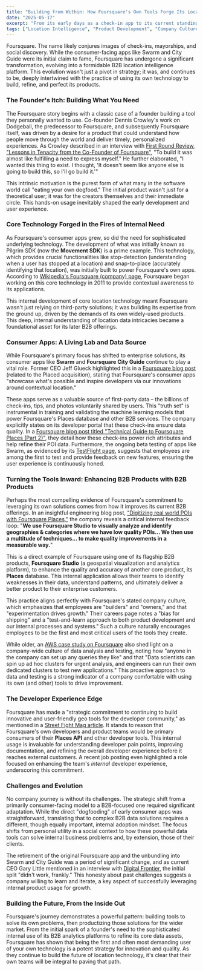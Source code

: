 ```yaml
---
title: "Building from Within: How Foursquare's Own Tools Forge Its Location Intelligence Edge"
date: "2025-05-17"
excerpt: "From its early days as a check-in app to its current standing as a B2B location intelligence powerhouse, Foursquare has leveraged its own technology and data to refine its offerings, showcasing a deep-rooted practice of building products its own teams actively use and improve."
tags: ["Location Intelligence", "Product Development", "Company Culture", "API Development", "Data Quality", "Geospatial Technology", "B2B Software"]
---
```


Foursquare. The name likely conjures images of check-ins, mayorships, and social discovery. While the consumer-facing apps like Swarm and City Guide were its initial claim to fame, Foursquare has undergone a significant transformation, evolving into a formidable B2B location intelligence platform. This evolution wasn't just a pivot in strategy; it was, and continues to be, deeply intertwined with the practice of using its own technology to build, refine, and perfect its products.

### The Founder's Itch: Building What You Need

The Foursquare story begins with a classic case of a founder building a tool they personally wanted to use. Co-founder Dennis Crowley's work on Dodgeball, the predecessor to Foursquare, and subsequently Foursquare itself, was driven by a desire for a product that could understand how people move through the world and deliver timely, personalized experiences. As Crowley described in an interview with [First Round Review, "Lessons in Tenacity from the Co-Founder of Foursquare"](https://review.firstround.com/lessons-in-tenacity-from-the-co-founder-of-foursquare/), "To build it was almost like fulfilling a need to express myself." He further elaborated, "I wanted this thing to exist. I thought, 'It doesn't seem like anyone else is going to build this, so I'll go build it.'"

This intrinsic motivation is the purest form of what many in the software world call "eating your own dogfood." The initial product wasn't just for a theoretical user; it was for the creators themselves and their immediate circle. This hands-on usage inevitably shaped the early development and user experience.

### Core Technology Forged in the Fires of Internal Need

As Foursquare's consumer apps grew, so did the need for sophisticated underlying technology. The development of what was initially known as Pilgrim SDK (now the **Movement SDK**) is a prime example. This technology, which provides crucial functionalities like stop-detection (understanding when a user has stopped at a location) and snap-to-place (accurately identifying that location), was initially built to power Foursquare's own apps. According to [Wikipedia's Foursquare (company) page](https://en.wikipedia.org/wiki/Foursquare_(company)), Foursquare began working on this core technology in 2011 to provide contextual awareness to its applications.

This internal development of core location technology meant Foursquare wasn't just relying on third-party solutions; it was building its expertise from the ground up, driven by the demands of its own widely-used products. This deep, internal understanding of location data intricacies became a foundational asset for its later B2B offerings.

### Consumer Apps: A Living Lab and Data Source

While Foursquare's primary focus has shifted to enterprise solutions, its consumer apps like **Swarm** and **Foursquare City Guide** continue to play a vital role. Former CEO Jeff Glueck highlighted this in a [Foursquare blog post](https://location.foursquare.com/resources/blog/news/foursquare-to-acquire-placed-from-snap-inc-to-deepen-its-location-technology-platform/) (related to the Placed acquisition), stating that Foursquare's consumer apps "showcase what's possible and inspire developers via our innovations around contextual location."

These apps serve as a valuable source of first-party data – the billions of check-ins, tips, and photos voluntarily shared by users. This "truth set" is instrumental in training and validating the machine learning models that power Foursquare's Places database and other B2B services. The company explicitly states on its developer portal that these check-ins ensure data quality. In a [Foursquare blog post titled "Technical Guide to Foursquare Places (Part 2)"](https://location.foursquare.com/resources/blog/products/technical-guide-to-foursquare-places-part-2-how-does-foursquare-get-location-data-right/), they detail how these check-ins power rich attributes and help refine their POI data. Furthermore, the ongoing beta testing of apps like Swarm, as evidenced by its [TestFlight page](https://testflight.apple.com/join/0rRfTytM), suggests that employees are among the first to test and provide feedback on new features, ensuring the user experience is continuously honed.

### Turning the Tools Inward: Enhancing B2B Products with B2B Products

Perhaps the most compelling evidence of Foursquare's commitment to leveraging its own solutions comes from how it improves its current B2B offerings. In an insightful engineering blog post, ["Digitizing real world POIs with Foursquare Places,"](https://location.foursquare.com/resources/blog/developer/digitizing-real-world-pois-with-foursquare-places/) the company reveals a critical internal feedback loop: "**We use Foursquare Studio to visually analyze and identify geographies & categories where we have low quality POIs... We then use a multitude of techniques... to make quality improvements in a measurable way.**"

This is a direct example of Foursquare using one of its flagship B2B products, **Foursquare Studio** (a geospatial visualization and analytics platform), to enhance the quality and accuracy of another core product, its **Places** database. This internal application allows their teams to identify weaknesses in their data, understand patterns, and ultimately deliver a better product to their enterprise customers.

This practice aligns perfectly with Foursquare's stated company culture, which emphasizes that employees are "builders" and "owners," and that "experimentation drives growth." Their careers page notes a "bias for shipping" and a "test-and-learn approach to both product development and our internal processes and systems." Such a culture naturally encourages employees to be the first and most critical users of the tools they create.

While older, an [AWS case study on Foursquare](https://aws.amazon.com/solutions/case-studies/foursquare/) also shed light on a company-wide culture of data analysis and testing, noting how "anyone in the company can set up any queries they like" and that "Data scientists can spin up ad hoc clusters for urgent analysis, and engineers can run their own dedicated clusters to test new applications." This proactive approach to data and testing is a strong indicator of a company comfortable with using its own (and other) tools to drive improvement.

### The Developer Experience Edge

Foursquare has made a "strategic commitment to continuing to build innovative and user-friendly geo tools for the developer community," as mentioned in a [Street Fight Mag article](https://streetfightmag.com/2020/01/21/with-investment-in-geo-foursquare-focuses-on-improving-data-access/). It stands to reason that Foursquare's own developers and product teams would be primary consumers of their **Places API** and other developer tools. This internal usage is invaluable for understanding developer pain points, improving documentation, and refining the overall developer experience before it reaches external customers. A recent job posting even highlighted a role focused on enhancing the team's *internal* developer experience, underscoring this commitment.

### Challenges and Evolution

No company journey is without its challenges. The strategic shift from a primarily consumer-facing model to a B2B-focused one required significant adaptation. While the direct "dogfooding" of early consumer apps was straightforward, translating that to complex B2B data solutions requires a different, though equally important, internal adoption mindset. The focus shifts from personal utility in a social context to how these powerful data tools can solve internal business problems and, by extension, those of their clients.

The retirement of the original Foursquare app and the unbundling into Swarm and City Guide was a period of significant change, and as current CEO Gary Little mentioned in an interview with [Digital Frontier](https://digitalfrontier.com/articles/foursquare-ceo-gary-little-city-guide/), the initial split "didn't work, frankly." This honesty about past challenges suggests a company willing to learn and iterate, a key aspect of successfully leveraging internal product usage for growth.

### Building the Future, From the Inside Out

Foursquare's journey demonstrates a powerful pattern: building tools to solve its own problems, then productizing those solutions for the wider market. From the initial spark of a founder's need to the sophisticated internal use of its B2B analytics platforms to refine its core data assets, Foursquare has shown that being the first and often most demanding user of your own technology is a potent strategy for innovation and quality. As they continue to build the future of location technology, it's clear that their own teams will be integral to paving that path.